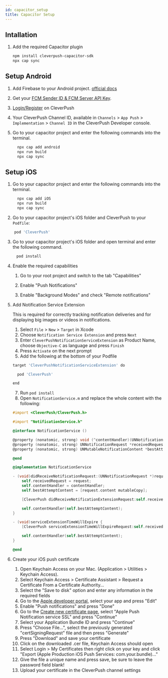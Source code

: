 ```yaml
---
id: capacitor_setup
title: Capacitor Setup
---
```


## Intallation

1. Add the required Capacitor plugin

   ```bash
   npm install cleverpush-capacitor-sdk
   npx cap sync
   ```


## Setup Android

1. Add Firebase to your Android project. [official docs](https://firebase.google.com/docs/android/setup) 
2. Get your [FCM Sender ID & FCM Server API Key](https://developer.clevertap.com/docs/find-your-fcm-sender-id-fcm-server-api-key).
3. [Login/Register](https://cleverpush.com/en/) on CleverPush
4. Your CleverPush Channel ID, available in `Channels` > `App Push` > `Implementation` > `Channel ID`  in the CleverPush Developer console.
5. Go to your capacitor project and enter the following commands into the terminal.

    ```bash
      npx cap add android
      npx run build
      npx cap sync
   ```

## Setup iOS

1. Go to your capacitor project and enter the following commands into the terminal.

    ```bash
      npx cap add iOS
      npx run build
      npx cap sync
   ```

2. Go to your capacitor project's iOS folder and CleverPush to your `Podfile`:

  ```bash
      pod 'CleverPush'
```

3. Go to your capacitor project's iOS folder and open terminal and enter the following command.
 ```bash
      pod install
```

4. Enable the required capabilities 

   1. Go to your root project and switch to the tab "Capabilities"
   
   2. Enable "Push Notifications"
   
   3. Enable "Background Modes" and check "Remote notifications"

5. Add Notification Service Extension

    This is required for correctly tracking notification deliveries and for displaying big images or videos in notifications.

    1. Select `File` > `New` > `Target` in Xcode
    2. Choose `Notification Service Extension` and press `Next`
    3. Enter `CleverPushNotificationServiceExtension` as Product Name, choose `Objective-C` as language and press `Finish`
    4. Press `Activate` on the next prompt
    5. Add the following at the bottom of your Podfile

      ```bash
      target 'CleverPushNotificationServiceExtension' do

        pod 'CleverPush'

      end
      ```
      
    7. Run `pod install`
    8. Open `NotificationService.m` and replace the whole content with the following:

      ```objective-c
      #import <CleverPush/CleverPush.h>

      #import "NotificationService.h"

      @interface NotificationService ()

      @property (nonatomic, strong) void (^contentHandler)(UNNotificationContent *contentToDeliver);
      @property (nonatomic, strong) UNNotificationRequest *receivedRequest;
      @property (nonatomic, strong) UNMutableNotificationContent *bestAttemptContent;

      @end

      @implementation NotificationService

      - (void)didReceiveNotificationRequest:(UNNotificationRequest *)request withContentHandler:(void (^)(UNNotificationContent * _Nonnull))contentHandler {
          self.receivedRequest = request;
          self.contentHandler = contentHandler;
          self.bestAttemptContent = [request.content mutableCopy];

          [CleverPush didReceiveNotificationExtensionRequest:self.receivedRequest withMutableNotificationContent:self.bestAttemptContent];

          self.contentHandler(self.bestAttemptContent);
      }

      - (void)serviceExtensionTimeWillExpire {
          [CleverPush serviceExtensionTimeWillExpireRequest:self.receivedRequest withMutableNotificationContent:self.bestAttemptContent];

          self.contentHandler(self.bestAttemptContent);
      }

      @end
      ```

6. Create your iOS push certificate

   1. Open Keychain Access on your Mac. (Application > Utilities > Keychain Access).
   2. Select Keychain Access > Certificate Assistant > Request a Certificate From a Certificate Authority...
   3. Select the "Save to disk" option and enter any information in the required fields
   4. Go to the [Apple developer portal](https://developer.apple.com/account/ios/identifier/bundle), select your app and press "Edit"
   5. Enable "Push notifications" and press "Done"
   6. Go to the [Create new certificate page](https://developer.apple.com/account/ios/certificate/create), select "Apple Push Notification service SSL" and press "Continue"
   7. Select your Application Bundle ID and press "Continue"
   8. Press "Choose File...", select the previously generated "certSigningRequest" file and then press "Generate"
   9. Press "Download" and save your certificate
   10. Click on the downloaded .cer file, Keychain Access should open
   11. Select Login > My Certificates then right click on your key and click "Export (Apple Production iOS Push Services: com.your.bundle)..."
   12. Give the file a unique name and press save, be sure to leave the password field blank!
   13. Upload your certificate in the CleverPush channel settings
